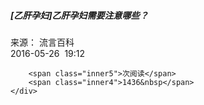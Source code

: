<!DOCTYPE html>
<html>
<head lang="en">
    <meta charset="UTF-8">
    <title></title>
    <link rel="stylesheet" href="css/details.css"/>
    <meta name="viewport" content="width=device-width, initial-scale=1, maximum-scale=1, user-scalable=no">
</head>
<body>
<div class="details">
    <div class="details-top">
        <img src="image/banner.jpg"  alt=""/>
        <h5>[乙肝孕妇]乙肝孕妇需要注意哪些？</h5>
        <div class="top1">
        <span class="inner1">来源：</span>
        <span class="inner2">流言百科</span></div>
    </div>
    <div class="top2">
        <span class="inner3">2016-05-26&nbsp 19:12</span>

        <span class="inner5">次阅读</span>
        <span class="inner4">1436&nbsp</span>
    </div>

</div>

</body>
</html>
